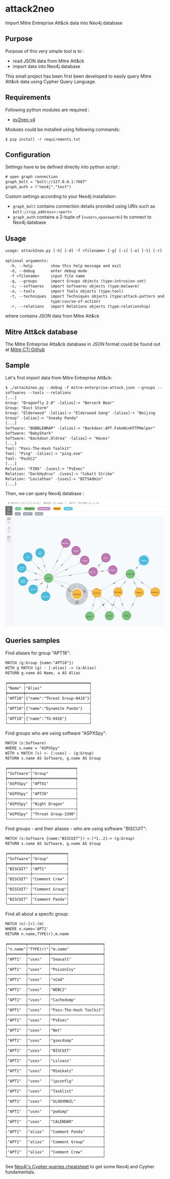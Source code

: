 # attack2neo
Import Mitre Entreprise Att&amp;ck data into Neo4j database

## Purpose 
Purpose of this very simple tool is to :
- read JSON data from Mitre Att&amp;ck
- import data into Neo4j database

This small project has been first been developed to easily 
query Mitre Att&amp;ck data using Cypher Query Language.

## Requirements
Following python modules are required :
- [py2neo v4](https://py2neo.org/v4/)

Modules could be installed using following commands:
```
$ pip install -r requirements.txt
```
## Configuration
Settings have to be defined directly into python script :
```
# open graph connection
graph_bolt = "bolt://127.0.0.1:7687"
graph_auth = ("neo4j","test")
```
Custom settings according to your Neo4j installation:
- `graph_bolt` contains connection details provided using URIs such as `bolt://<ip_address>:<port>`
- `graph_auth` contains a 2-tuple of (`<user>`,`<password>`) to connect to Neo4j database

## Usage
```
usage: attack2neo.py [-h] [-d] -f <filename> [-g] [-s] [-o] [-t] [-r]

optional arguments:
  -h, --help        show this help message and exit
  -d, --debug       enter debug mode
  -f <filename>     input file name
  -g, --groups      import Groups objects (type:intrusion-set)
  -s, --softwares   import Softwares objects (type:malware)
  -o, --tools       import Tools objects (type:tool)
  -t, --techniques  import Techniques objects (type:attack-pattern and
                    type:course-of-action)
  -r, --relations   import Relations objects (type:relationship)
```
where <filename> contains JSON data from Mitre Att&amp;ck

## Mitre Att&amp;ck database
The Mitre Entreprise Atta&amp;ck database in JSON format could be
found out at [Mitre CTI Github](https://github.com/mitre/cti/blob/master/enterprise-attack/enterprise-attack.json)

## Sample
Let's first import data from Mitre Entreprise Att&amp;ck:
```
$ ./attack2neo.py --debug -f mitre-enterprise-attack.json --groups --softwares --tools --relations
[...]
Group: "Dragonfly 2.0" -[alias]-> "Berserk Bear"
Group: "Dust Storm"
Group: "Elderwood" -[alias]-> "Elderwood Gang" -[alias]-> "Beijing Group" -[alias]-> "Sneaky Panda"
[...]
Software: "BUBBLEWRAP" -[alias]-> "Backdoor.APT.FakeWinHTTPHelper"
Software: "BabyShark"
Software: "Backdoor.Oldrea" -[alias]-> "Havex"
[...]
Tool: "Pass-The-Hash Toolkit"
Tool: "Ping" -[alias]-> "ping.exe"
Tool: "PoshC2"
[...]
Relation: "FIN5" -[uses]-> "PsExec"
Relation: "DarkHydrus" -[uses]-> "Cobalt Strike"
Relation: "Leviathan" -[uses]-> "BITSAdmin"
[...]
```

Then, we can query Neo4j database :

![attack2neo](samples/attack2neo.png)

## Queries samples
Find aliases for group "APT18":
```
MATCH (g:Group {name:"APT18"}) 
WITH g MATCH (g) - [:alias] -> (a:Alias)
RETURN g.name AS Name, a AS Alias

╒═══════╤════════════════════════════╕
│"Name" │"Alias"                     │
╞═══════╪════════════════════════════╡
│"APT18"│{"name":"Threat Group-0416"}│
├───────┼────────────────────────────┤
│"APT18"│{"name":"Dynamite Panda"}   │
├───────┼────────────────────────────┤
│"APT18"│{"name":"TG-0416"}          │
└───────┴────────────────────────────┘
```
Find groups who are using software "ASPXSpy":
```
MATCH (s:Software)
WHERE s.name = "ASPXSpy" 
WITH s MATCH (s) <- [:uses] - (g:Group)
RETURN s.name AS Software, g.name AS Group

╒══════════╤═══════════════════╕
│"Software"│"Group"            │
╞══════════╪═══════════════════╡
│"ASPXSpy" │"APT41"            │
├──────────┼───────────────────┤
│"ASPXSpy" │"APT39"            │
├──────────┼───────────────────┤
│"ASPXSpy" │"Night Dragon"     │
├──────────┼───────────────────┤
│"ASPXSpy" │"Threat Group-3390"│
└──────────┴───────────────────┘
```

Find groups - and their aliases - who are using software "BISCUIT":
```
MATCH (s:Software {name:"BISCUIT"}) <-[*1..2]-> (g:Group)
RETURN s.name AS Software, g.name AS Group

╒══════════╤═══════════════╕
│"Software"│"Group"        │
╞══════════╪═══════════════╡
│"BISCUIT" │"APT1"         │
├──────────┼───────────────┤
│"BISCUIT" │"Comment Crew" │
├──────────┼───────────────┤
│"BISCUIT" │"Comment Group"│
├──────────┼───────────────┤
│"BISCUIT" │"Comment Panda"│
└──────────┴───────────────┘
```

Find all about a specifc group:
```
MATCH (n)-[r]-(m)
WHERE n.name='APT1'
RETURN n.name,TYPE(r),m.name

╒════════╤═════════╤═══════════════════════╕
│"n.name"│"TYPE(r)"│"m.name"               │
╞════════╪═════════╪═══════════════════════╡
│"APT1"  │"uses"   │"Seasalt"              │
├────────┼─────────┼───────────────────────┤
│"APT1"  │"uses"   │"PoisonIvy"            │
├────────┼─────────┼───────────────────────┤
│"APT1"  │"uses"   │"xCmd"                 │
├────────┼─────────┼───────────────────────┤
│"APT1"  │"uses"   │"WEBC2"                │
├────────┼─────────┼───────────────────────┤
│"APT1"  │"uses"   │"Cachedump"            │
├────────┼─────────┼───────────────────────┤
│"APT1"  │"uses"   │"Pass-The-Hash Toolkit"│
├────────┼─────────┼───────────────────────┤
│"APT1"  │"uses"   │"PsExec"               │
├────────┼─────────┼───────────────────────┤
│"APT1"  │"uses"   │"Net"                  │
├────────┼─────────┼───────────────────────┤
│"APT1"  │"uses"   │"gsecdump"             │
├────────┼─────────┼───────────────────────┤
│"APT1"  │"uses"   │"BISCUIT"              │
├────────┼─────────┼───────────────────────┤
│"APT1"  │"uses"   │"Lslsass"              │
├────────┼─────────┼───────────────────────┤
│"APT1"  │"uses"   │"Mimikatz"             │
├────────┼─────────┼───────────────────────┤
│"APT1"  │"uses"   │"ipconfig"             │
├────────┼─────────┼───────────────────────┤
│"APT1"  │"uses"   │"Tasklist"             │
├────────┼─────────┼───────────────────────┤
│"APT1"  │"uses"   │"GLOOXMAIL"            │
├────────┼─────────┼───────────────────────┤
│"APT1"  │"uses"   │"pwdump"               │
├────────┼─────────┼───────────────────────┤
│"APT1"  │"uses"   │"CALENDAR"             │
├────────┼─────────┼───────────────────────┤
│"APT1"  │"alias"  │"Comment Panda"        │
├────────┼─────────┼───────────────────────┤
│"APT1"  │"alias"  │"Comment Group"        │
├────────┼─────────┼───────────────────────┤
│"APT1"  │"alias"  │"Comment Crew"         │
└────────┴─────────┴───────────────────────┘
```

See [Neo4j's Cypher queries cheatsheet](https://gist.github.com/DaniSancas/1d5265fc159a95ff457b940fc5046887) to get some Neo4j and Cypher fundamentals.


